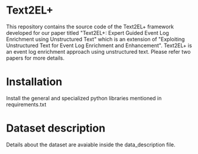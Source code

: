 # Text2EL+

This repository contains the source code of the Text2EL+ framework developed for our paper titled "Text2EL+: Expert Guided Event Log Enrichment using Unstructured Text" which is an extension of "Exploiting Unstructured Text for Event Log Enrichment and Enhancement". Text2EL+ is an event log enrichment approach using unstructured text. Please refer two papers for more details.

# Installation 
Install the general and specialized python libraries mentioned in requirements.txt

# Dataset description
Details about the dataset are avaiable inside the data_description file.
